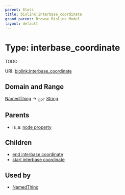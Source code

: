 ```yaml
---
parent: Slots
title: biolink:interbase_coordinate
grand_parent: Browse Biolink Model
layout: default
---
```


# Type: interbase_coordinate


TODO

URI: [biolink:interbase_coordinate](https://w3id.org/biolink/vocab/interbase_coordinate)

## Domain and Range

[NamedThing](NamedThing.md) ->  <sub>OPT</sub> [String](types/String.md)

## Parents

 *  is_a: [node property](node_property.md)

## Children

 *  [end interbase coordinate](end_interbase_coordinate.md)
 *  [start interbase coordinate](start_interbase_coordinate.md)

## Used by

 * [NamedThing](NamedThing.md)
